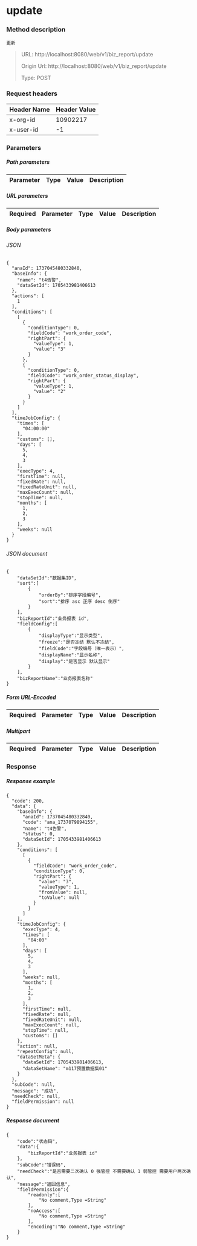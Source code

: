 # update

### Method description

```
更新
```

> URL: http://localhost:8080/web/v1/biz_report/update
>
> Origin Url: http://localhost:8080/web/v1/biz_report/update
>
> Type: POST


### Request headers

|Header Name| Header Value|
|---------|------|
|x-org-id|10902217|
|x-user-id|-1|

### Parameters

##### Path parameters

| Parameter | Type | Value | Description |
|---------|------|------|------------|


##### URL parameters

|Required| Parameter | Type | Value | Description |
|---------|---------|------|------|------------|


##### Body parameters

###### JSON

```
{
  "anaId": 1737045480332840,
  "baseInfo": {
    "name": "t4告警",
    "dataSetId": 1705433981406613
  },
  "actions": [
    1
  ],
  "conditions": [
    [
      {
        "conditionType": 0,
        "fieldCode": "work_order_code",
        "rightPart": {
          "valueType": 1,
          "value": "3"
        }
      },
      {
        "conditionType": 0,
        "fieldCode": "work_order_status_display",
        "rightPart": {
          "valueType": 1,
          "value": "2"
        }
      }
    ]
  ],
  "timeJobConfig": {
    "times": [
      "04:00:00"
    ],
    "customs": [],
    "days": [
      5,
      4,
      3
    ],
    "execType": 4,
    "firstTime": null,
    "fixedRate": null,
    "fixedRateUnit": null,
    "maxExecCount": null,
    "stopTime": null,
    "months": [
      1,
      2,
      3
    ],
    "weeks": null
  }
}
```

###### JSON document

```
{
	"dataSetId":"数据集ID",
	"sort":[
		{
			"orderBy":"排序字段编号",
			"sort":"排序 asc 正序 desc 倒序"
		}
	],
	"bizReportId":"业务报表 id",
	"fieldConfig":[
		{
			"displayType":"显示类型",
			"freeze":"是否冻结 默认不冻结",
			"fieldCode":"字段编号（唯一表示）",
			"displayName":"显示名称",
			"display":"是否显示 默认显示"
		}
	],
	"bizReportName":"业务报表名称"
}
```


##### Form URL-Encoded
|Required| Parameter | Type | Value | Description |
|---------|---------|------|------|------------|


##### Multipart
|Required | Parameter | Type | Value | Description |
|---------|---------|------|------|------------|


### Response

##### Response example

```
{
  "code": 200,
  "data": {
    "baseInfo": {
      "anaId": 1737045480332840,
      "code": "ana_1737079894155",
      "name": "t4告警",
      "status": 0,
      "dataSetId": 1705433981406613
    },
    "conditions": [
      [
        {
          "fieldCode": "work_order_code",
          "conditionType": 0,
          "rightPart": {
            "value": "3",
            "valueType": 1,
            "fromValue": null,
            "toValue": null
          }
        }
      ]
    ],
    "timeJobConfig": {
      "execType": 4,
      "times": [
        "04:00"
      ],
      "days": [
        5,
        4,
        3
      ],
      "weeks": null,
      "months": [
        1,
        2,
        3
      ],
      "firstTime": null,
      "fixedRate": null,
      "fixedRateUnit": null,
      "maxExecCount": null,
      "stopTime": null,
      "customs": []
    },
    "action": null,
    "repeatConfig": null,
    "dataSetMeta": {
      "dataSetId": 1705433981406613,
      "dataSetName": "m117预置数据集01"
    }
  },
  "subCode": null,
  "message": "成功",
  "needCheck": null,
  "fieldPermission": null
}
```

##### Response document
```
{
	"code":"状态码",
	"data":{
		"bizReportId":"业务报表 id"
	},
	"subCode":"错误码",
	"needCheck":"是否需要二次确认 0 强管控 不需要确认 1 弱管控 需要用户两次确认",
	"message":"返回信息",
	"fieldPermission":{
		"readonly":[
			"No comment,Type =String"
		],
		"noAccess":[
			"No comment,Type =String"
		],
		"encoding":"No comment,Type =String"
	}
}
```


